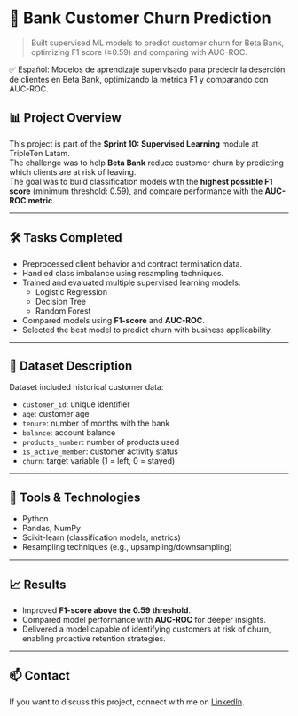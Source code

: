 # 🏦 Bank Customer Churn Prediction  

> Built supervised ML models to predict customer churn for Beta Bank, optimizing F1 score (≥0.59) and comparing with AUC-ROC.

✅ Español: Modelos de aprendizaje supervisado para predecir la deserción de clientes en Beta Bank, optimizando la métrica F1 y comparando con AUC-ROC.  

## 📊 Project Overview  
This project is part of the **Sprint 10: Supervised Learning** module at TripleTen Latam.  
The challenge was to help **Beta Bank** reduce customer churn by predicting which clients are at risk of leaving.  
The goal was to build classification models with the **highest possible F1 score** (minimum threshold: 0.59), and compare performance with the **AUC-ROC metric**.  

---

## 🛠️ Tasks Completed  
- Preprocessed client behavior and contract termination data.  
- Handled class imbalance using resampling techniques.  
- Trained and evaluated multiple supervised learning models:  
  - Logistic Regression  
  - Decision Tree  
  - Random Forest  
- Compared models using **F1-score** and **AUC-ROC**.  
- Selected the best model to predict churn with business applicability.  

---

## 📂 Dataset Description  
Dataset included historical customer data:  
- `customer_id`: unique identifier  
- `age`: customer age  
- `tenure`: number of months with the bank  
- `balance`: account balance  
- `products_number`: number of products used  
- `is_active_member`: customer activity status  
- `churn`: target variable (1 = left, 0 = stayed)  

---

## 🚀 Tools & Technologies  
- Python  
- Pandas, NumPy  
- Scikit-learn (classification models, metrics)  
- Resampling techniques (e.g., upsampling/downsampling)  

---

## 📈 Results  
- Improved **F1-score above the 0.59 threshold**.  
- Compared model performance with **AUC-ROC** for deeper insights.  
- Delivered a model capable of identifying customers at risk of churn, enabling proactive retention strategies.  

---

## 📫 Contact  
If you want to discuss this project, connect with me on [LinkedIn](https://www.linkedin.com/in/carlos-sanchez-zorro-data).  
